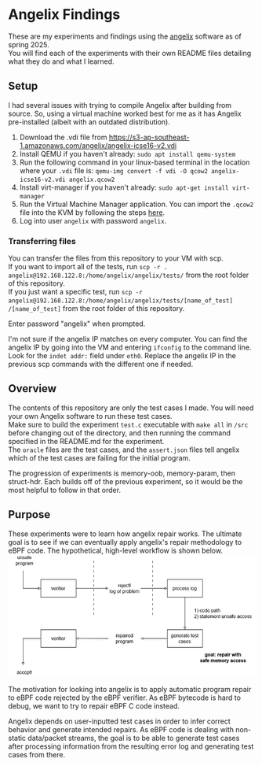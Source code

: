 # Angelix Findings
These are my experiments and findings using the [angelix](https://github.com/msv-lab/angelix) software as of spring 2025.\
You will find each of the experiments with their own README files detailing what they do and what I learned.

## Setup ##
I had several issues with trying to compile Angelix after building from source. So, using a virtual machine worked best for me as it has Angelix pre-installed (albeit with an outdated distribution).

1. Download the .vdi file from https://s3-ap-southeast-1.amazonaws.com/angelix/angelix-icse16-v2.vdi
2. Install QEMU if you haven't already: `sudo apt install qemu-system`
3. Run the following command in your linux-based terminal in the location where your `.vdi` file is: `qemu-img convert -f vdi -O qcow2 angelix-icse16-v2.vdi angelix.qcow2`
4. Install virt-manager if you haven't already: `sudo apt-get install virt-manager`
5. Run the Virtual Machine Manager application. You can import the `.qcow2` file into the KVM by following the steps [here](https://markontech.com/posts/convert-virtualbox-vms-to-qemu-kvm/#import-the-qcow2-into-the-kvm-vm).
6. Log into user `angelix` with password `angelix`.

### Transferring files
You can transfer the files from this repository to your VM with scp.\
If you want to import all of the tests, run `scp -r . angelix@192.168.122.8:/home/angelix/angelix/tests/` from the root folder of this repository.\
If you just want a specific test, run `scp -r angelix@192.168.122.8:/home/angelix/angelix/tests/[name_of_test] /[name_of_test]`  from the root folder of this repository.

Enter password "angelix" when prompted.

I'm not sure if the angelix IP matches on every computer. You can find the angelix IP by going into the VM and entering `ifconfig` to the command line.\
Look for the `indet addr:` field under `eth0`. Replace the angelix IP in the previous scp commands with the different one if needed.

## Overview ##
The contents of this repository are only the test cases I made. You will need your own Angelix software to run these test cases.\
Make sure to build the experiment `test.c` executable with `make all` in `/src` before changing out of the directory, and then running the command specified in the README.md for the experiment.\
The `oracle` files are the test cases, and the `assert.json` files tell angelix which of the test cases are failing for the initial program.

The progression of experiments is memory-oob, memory-param, then struct-hdr. Each builds off of the previous experiment, so it would be the most helpful to follow in that order.

## Purpose ##
These experiments were to learn how angelix repair works. The ultimate goal is to see if we can eventually apply angelix's repair methodology to eBPF code. The hypothetical, high-level workflow is shown below.\
![alt text](https://github.com/elztsang/angelix_findings/blob/main/overview.png)

The motivation for looking into angelix is to apply automatic program repair to eBPF code rejected by the eBPF verifier. As eBPF bytecode is hard to debug, we want to try to repair eBPF C code instead.

Angelix depends on user-inputted test cases in order to infer correct behavior and generate intended repairs. As eBPF code is dealing with non-static data/packet streams, the goal is to be able to generate test cases after processing information from the resulting error log and generating test cases from there.
